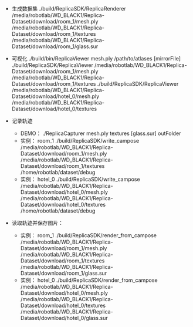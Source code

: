 + 生成数据集
./build/ReplicaSDK/ReplicaRenderer \
/media/robotlab/WD_BLACK1/Replica-Dataset/download/room_1/mesh.ply \
/media/robotlab/WD_BLACK1/Replica-Dataset/download/room_1/textures \
/media/robotlab/WD_BLACK1/Replica-Dataset/download/room_1/glass.sur

+ 可视化
./build/bin/ReplicaViewer mesh.ply /path/to/atlases [mirrorFile]
./build/ReplicaSDK/ReplicaViewer /media/robotlab/WD_BLACK1/Replica-Dataset/download/room_1/mesh.ply /media/robotlab/WD_BLACK1/Replica-Dataset/download/room_1/textures 
./build/ReplicaSDK/ReplicaViewer /media/robotlab/WD_BLACK1/Replica-Dataset/download/hotel_0/mesh.ply /media/robotlab/WD_BLACK1/Replica-Dataset/download/hotel_0/textures 

+ 记录轨迹
    + DEMO：
    ./ReplicaCapturer mesh.ply textures [glass.sur] outFolder
    + 实例： room_1
    ./build/ReplicaSDK/write_campose \
    /media/robotlab/WD_BLACK1/Replica-Dataset/download/room_1/mesh.ply \
    /media/robotlab/WD_BLACK1/Replica-Dataset/download/room_1/textures \
    /home/robotlab/dataset/debug
    + 实例： hotel_0
    ./build/ReplicaSDK/write_campose \
    /media/robotlab/WD_BLACK1/Replica-Dataset/download/hotel_0/mesh.ply \
    /media/robotlab/WD_BLACK1/Replica-Dataset/download/hotel_0/textures \
    /home/robotlab/dataset/debug

+ 读取轨迹并保存图片：
    + 实例： room_1
    ./build/ReplicaSDK/render_from_campose \
        /media/robotlab/WD_BLACK1/Replica-Dataset/download/room_1/mesh.ply \
        /media/robotlab/WD_BLACK1/Replica-Dataset/download/room_1/textures \
        /media/robotlab/WD_BLACK1/Replica-Dataset/download/room_1/glass.sur
    + 实例： hotel_0
    ./build/ReplicaSDK/render_from_campose \
        /media/robotlab/WD_BLACK1/Replica-Dataset/download/hotel_0/mesh.ply \
        /media/robotlab/WD_BLACK1/Replica-Dataset/download/hotel_0/textures \
        /media/robotlab/WD_BLACK1/Replica-Dataset/download/hotel_0/glass.sur